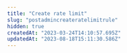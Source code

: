 ```yaml
---
title: "Create rate limit"
slug: "postadmincreateratelimitrule"
hidden: true
createdAt: "2023-03-24T14:10:57.695Z"
updatedAt: "2023-08-18T15:11:30.586Z"
---
```

